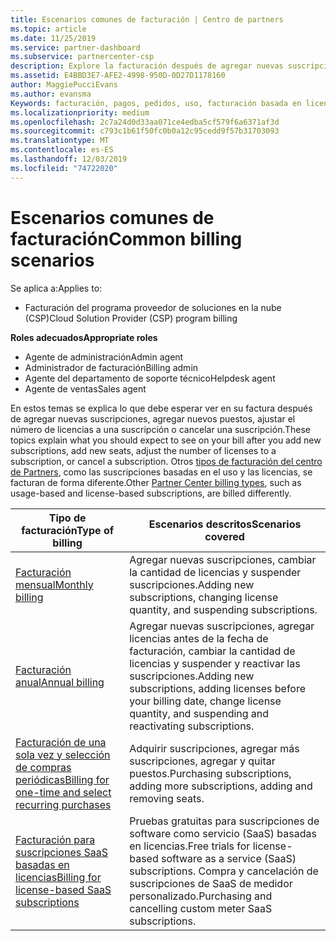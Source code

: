 ```yaml
---
title: Escenarios comunes de facturación | Centro de partners
ms.topic: article
ms.date: 11/25/2019
ms.service: partner-dashboard
ms.subservice: partnercenter-csp
description: Explore la facturación después de agregar nuevas suscripciones, ajustar la cantidad de licencias o cancelar una suscripción. Vea cómo difieren las suscripciones basadas en el uso y las licencias.
ms.assetid: E4BBD3E7-AFE2-4998-950D-0D27D1178160
author: MaggiePucciEvans
ms.author: evansma
Keywords: facturación, pagos, pedidos, uso, facturación basada en licencias, fecha de aniversario, término, cancelación, renovación, fórmula de precio, archivo de conciliación, archivo de conciliación
ms.localizationpriority: medium
ms.openlocfilehash: 2c7a24d0d33aa071ce4edba5cf579f6a6371af3d
ms.sourcegitcommit: c793c1b61f50fc0b0a12c95cedd9f57b31703093
ms.translationtype: MT
ms.contentlocale: es-ES
ms.lasthandoff: 12/03/2019
ms.locfileid: "74722020"
---
```

# <a name="common-billing-scenarios"></a><span data-ttu-id="167ec-105">Escenarios comunes de facturación</span><span class="sxs-lookup"><span data-stu-id="167ec-105">Common billing scenarios</span></span>

<span data-ttu-id="167ec-106">Se aplica a:</span><span class="sxs-lookup"><span data-stu-id="167ec-106">Applies to:</span></span>

- <span data-ttu-id="167ec-107">Facturación del programa proveedor de soluciones en la nube (CSP)</span><span class="sxs-lookup"><span data-stu-id="167ec-107">Cloud Solution Provider (CSP) program billing</span></span>

<span data-ttu-id="167ec-108">**Roles adecuados**</span><span class="sxs-lookup"><span data-stu-id="167ec-108">**Appropriate roles**</span></span>

- <span data-ttu-id="167ec-109">Agente de administración</span><span class="sxs-lookup"><span data-stu-id="167ec-109">Admin agent</span></span>
- <span data-ttu-id="167ec-110">Administrador de facturación</span><span class="sxs-lookup"><span data-stu-id="167ec-110">Billing admin</span></span>
- <span data-ttu-id="167ec-111">Agente del departamento de soporte técnico</span><span class="sxs-lookup"><span data-stu-id="167ec-111">Helpdesk agent</span></span>
- <span data-ttu-id="167ec-112">Agente de ventas</span><span class="sxs-lookup"><span data-stu-id="167ec-112">Sales agent</span></span>

<span data-ttu-id="167ec-113">En estos temas se explica lo que debe esperar ver en su factura después de agregar nuevas suscripciones, agregar nuevos puestos, ajustar el número de licencias a una suscripción o cancelar una suscripción.</span><span class="sxs-lookup"><span data-stu-id="167ec-113">These topics explain what you should expect to see on your bill after you add new subscriptions, add new seats, adjust the number of licenses to a subscription, or cancel a subscription.</span></span> <span data-ttu-id="167ec-114">Otros [tipos de facturación del centro de Partners](billing-different-types.md), como las suscripciones basadas en el uso y las licencias, se facturan de forma diferente.</span><span class="sxs-lookup"><span data-stu-id="167ec-114">Other [Partner Center billing types](billing-different-types.md), such as usage-based and license-based subscriptions, are billed differently.</span></span>

| <span data-ttu-id="167ec-115">Tipo de facturación</span><span class="sxs-lookup"><span data-stu-id="167ec-115">Type of billing</span></span> | <span data-ttu-id="167ec-116">Escenarios descritos</span><span class="sxs-lookup"><span data-stu-id="167ec-116">Scenarios covered</span></span> |
| --------------- | ----------------- |
| [<span data-ttu-id="167ec-117">Facturación mensual</span><span class="sxs-lookup"><span data-stu-id="167ec-117">Monthly billing</span></span>](common-billing-scenarios-monthly.md) | <span data-ttu-id="167ec-118">Agregar nuevas suscripciones, cambiar la cantidad de licencias y suspender suscripciones.</span><span class="sxs-lookup"><span data-stu-id="167ec-118">Adding new subscriptions, changing license quantity, and suspending subscriptions.</span></span> |
| [<span data-ttu-id="167ec-119">Facturación anual</span><span class="sxs-lookup"><span data-stu-id="167ec-119">Annual billing</span></span>](common-billing-scenarios-annual.md) | <span data-ttu-id="167ec-120">Agregar nuevas suscripciones, agregar licencias antes de la fecha de facturación, cambiar la cantidad de licencias y suspender y reactivar las suscripciones.</span><span class="sxs-lookup"><span data-stu-id="167ec-120">Adding new subscriptions, adding licenses before your billing date, change license quantity, and suspending and reactivating subscriptions.</span></span> |
| [<span data-ttu-id="167ec-121">Facturación de una sola vez y selección de compras periódicas</span><span class="sxs-lookup"><span data-stu-id="167ec-121">Billing for one-time and select recurring purchases</span></span>](common-billing-scenarios-onetime-recurring.md) | <span data-ttu-id="167ec-122">Adquirir suscripciones, agregar más suscripciones, agregar y quitar puestos.</span><span class="sxs-lookup"><span data-stu-id="167ec-122">Purchasing subscriptions, adding more subscriptions, adding and removing seats.</span></span> |
| [<span data-ttu-id="167ec-123">Facturación para suscripciones SaaS basadas en licencias</span><span class="sxs-lookup"><span data-stu-id="167ec-123">Billing for license-based SaaS subscriptions</span></span>](common-billing-scenarios-saas.md) | <span data-ttu-id="167ec-124">Pruebas gratuitas para suscripciones de software como servicio (SaaS) basadas en licencias.</span><span class="sxs-lookup"><span data-stu-id="167ec-124">Free trials for license-based software as a service (SaaS) subscriptions.</span></span> <span data-ttu-id="167ec-125">Compra y cancelación de suscripciones de SaaS de medidor personalizado.</span><span class="sxs-lookup"><span data-stu-id="167ec-125">Purchasing and cancelling custom meter SaaS subscriptions.</span></span> |

